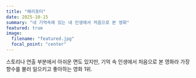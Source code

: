 ```yaml
---
title: "해리포터"
date: 2025-10-15
summary: "내 기억속에 있는 내 인생에서 처음으로 본 영화"
featured: true
image:
  filename: "featured.jpg"
  focal_point: "center"
---
```


스토리나 연출 부분에서 아쉬운 면도 있지만, 기억 속 인생에서 처음으로 본 영화라 가장 향수를 불러 일으키고 좋아하는 영화 1위.
